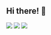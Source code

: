 ## Hi there! 👋

[![](https://github-readme-stats.vercel.app/api?username=misternano&show_icons=true&count_private=true)](https://github.com/anuraghazra/github-readme-stats)
[![](https://github-readme-stats.vercel.app/api/wakatime?username=misternano)](https://github.com/anuraghazra/github-readme-stats)
![](https://komarev.com/ghpvc/?username=misternano)
